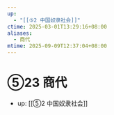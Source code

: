 ```yaml
---
up:
  - "[[⑤2 中国奴隶社会]]"
ctime: 2025-03-01T13:29:16+08:00
aliases:
  - 商代
mtime: 2025-09-09T12:37:04+08:00
---
```


# ⑤23 商代

- up: [[⑤2 中国奴隶社会]]
